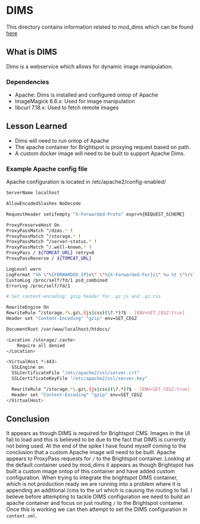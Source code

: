# DIMS

This directory contains information related to mod_dims which can be found [here](https://github.com/beetlebugorg/mod_dims/)

## What is DIMS

Dims is a webservice which allows for dynamic image manipulation.

### Dependencies

- Apache: Dims is installed and configured ontop of Apache
- ImageMagick 6.6.x: Used for image manipulation
- libcurl 7.18.x: Used to fetch remote images

## Lesson Learned

- Dims will need to run ontop of Apache
- The apache container for Brightspot is proxying request based on path.
- A custom docker image will need to be built to support Apache Dims.

### Example Apache config file

Apache configuration is located in /etc/apache2/config-enabled/

```sh
ServerName localhost

AllowEncodedSlashes NoDecode

RequestHeader setifempty "X-Forwarded-Proto" expr=%{REQUEST_SCHEME}

ProxyPreserveHost On
ProxyPassMatch ^/dims.* !
ProxyPassMatch ^/storage.* !
ProxyPassMatch ^/server-status.* !
ProxyPassMatch ^/.well-known.* !
ProxyPass / ${TOMCAT_URL} retry=0
ProxyPassReverse / ${TOMCAT_URL}

LogLevel warn
LogFormat "%h \"%{FORWARDED_IP}e\" \"%{X-Forwarded-For}i\" %u %t \"%r\" %>s %D \"%{Referer}i\" \"%{User-Agent}i\" %b %V" psd_combined
CustomLog /proc/self/fd/1 psd_combined
ErrorLog /proc/self/fd/1

# Set content-encoding: gzip header for .gz.js and .gz.css

RewriteEngine On
RewriteRule ^/storage.*\.gz\.(js|css)(\?.*)?$ - [ENV=SET_CEGZ:true]
Header set "Content-Encoding" "gzip" env=SET_CEGZ

DocumentRoot /var/www/localhost/htdocs/

<Location /storage/.cache>
    Require all denied
</Location>

<VirtualHost *:443>
  SSLEngine on
  SSLCertificateFile "/etc/apache2/ssl/server.crt"
  SSLCertificateKeyFile "/etc/apache2/ssl/server.key"

  RewriteRule ^/storage.*\.gz\.(js|css)(\?.*)?$ - [ENV=SET_CEGZ:true]
  Header set "Content-Encoding" "gzip" env=SET_CEGZ
</VirtualHost>
```

## Conclusion

It appears as though DIMS is required for Brightspot CMS. Images in the UI fail to load and this is believed to be due to the fact that DIMS is currently not being used.
At the end of the spike I have found myself coming to the conclusion that a custom Apache image will need to be built. Apache appears to ProxyPass requests for `/` to the Brightspot container. 
Looking at the default container used by mod_dims it appears as though Brightspot has built a custom image ontop of this container and have added custom configuration. When trying to integrate
the brightspot DIMS container, which is not production ready we are running into a problem where it is appending an additional /cms to the url which is causing the routing to fail. I believe before
attempting to tackle DIMS configuration we need to build an apache container and focus on just routing `/` to the Brightspot container. Once this is working we can then attempt to set the DIMS configuration
in `context.xml`.
